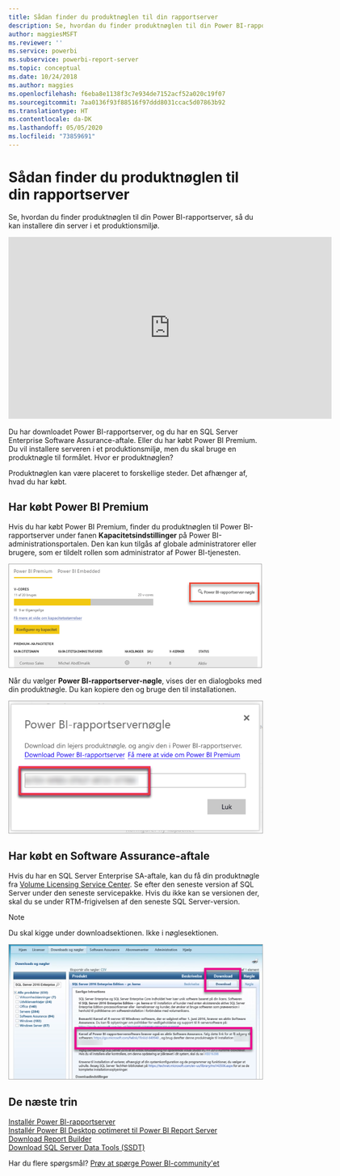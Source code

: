 ```yaml
---
title: Sådan finder du produktnøglen til din rapportserver
description: Se, hvordan du finder produktnøglen til din Power BI-rapportserver, så du kan installere din server i et produktionsmiljø.
author: maggiesMSFT
ms.reviewer: ''
ms.service: powerbi
ms.subservice: powerbi-report-server
ms.topic: conceptual
ms.date: 10/24/2018
ms.author: maggies
ms.openlocfilehash: f6eba8e1138f3c7e934de7152acf52a020c19f07
ms.sourcegitcommit: 7aa0136f93f88516f97ddd8031ccac5d07863b92
ms.translationtype: HT
ms.contentlocale: da-DK
ms.lasthandoff: 05/05/2020
ms.locfileid: "73859691"
---
```

# <a name="how-to-find-your-report-server-product-key"></a>Sådan finder du produktnøglen til din rapportserver
Se, hvordan du finder produktnøglen til din Power BI-rapportserver, så du kan installere din server i et produktionsmiljø.

<iframe width="640" height="360" src="https://www.youtube.com/embed/6CQnf-NGtpU?rel=0&amp;showinfo=0" frameborder="0" allowfullscreen></iframe>

Du har downloadet Power BI-rapportserver, og du har en SQL Server Enterprise Software Assurance-aftale. Eller du har købt Power BI Premium. Du vil installere serveren i et produktionsmiljø, men du skal bruge en produktnøgle til formålet. Hvor er produktnøglen? 

Produktnøglen kan være placeret to forskellige steder. Det afhænger af, hvad du har købt.

## <a name="purchased-power-bi-premium"></a>Har købt Power BI Premium
Hvis du har købt Power BI Premium, finder du produktnøglen til Power BI-rapportserver under fanen **Kapacitetsindstillinger** på Power BI-administrationsportalen. Den kan kun tilgås af globale administratorer eller brugere, som er tildelt rollen som administrator af Power BI-tjenesten.

![Nøgle til Power BI-rapportserver i Premium-indstillinger](media/find-product-key/pbirs-product-key.png)

Når du vælger **Power BI-rapportserver-nøgle**, vises der en dialogboks med din produktnøgle. Du kan kopiere den og bruge den til installationen.

![Power BI Report Server-produktnøgle](media/find-product-key/pbirs-product-key-dialog.png)

## <a name="purchased-software-assurance-agreement"></a>Har købt en Software Assurance-aftale
Hvis du har en SQL Server Enterprise SA-aftale, kan du få din produktnøgle fra [Volume Licensing Service Center](https://www.microsoft.com/Licensing/servicecenter/). Se efter den seneste version af SQL Server under den seneste servicepakke. Hvis du ikke kan se versionen der, skal du se under RTM-frigivelsen af den seneste SQL Server-version.

> [!NOTE]
> Du skal kigge under downloadsektionen. Ikke i nøglesektionen.
> 
> 

![](media/find-product-key/vlsc-download.png "Volume Licensing Service Center")

## <a name="next-steps"></a>De næste trin
[Installér Power BI-rapportserver](install-report-server.md)  
[Installér Power BI Desktop optimeret til Power BI Report Server](install-powerbi-desktop.md)  
[Download Report Builder](https://www.microsoft.com/download/details.aspx?id=53613)  
[Download SQL Server Data Tools (SSDT)](https://go.microsoft.com/fwlink/?LinkID=616714)

Har du flere spørgsmål? [Prøv at spørge Power BI-community'et](https://community.powerbi.com/)

